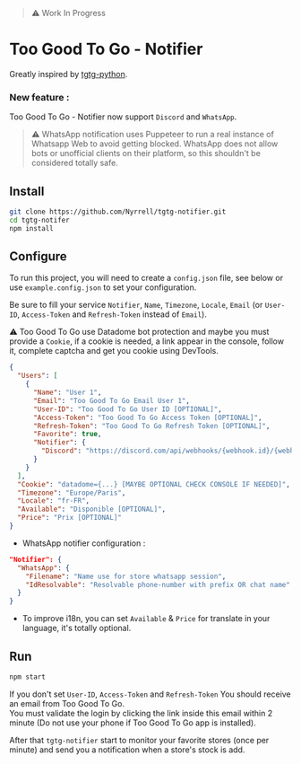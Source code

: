 > ⚠️ Work In Progress

# Too Good To Go - Notifier

Greatly inspired by [tgtg-python](https://github.com/ahivert/tgtg-python).

### New feature :
Too Good To Go - Notifier now support `Discord` and `WhatsApp`.

> ⚠️ WhatsApp notification uses Puppeteer to run a real instance of Whatsapp Web to avoid getting blocked. 
> WhatsApp does not allow bots or unofficial clients on their platform, so this shouldn't be considered totally safe.

## Install

```zsh
git clone https://github.com/Nyrrell/tgtg-notifier.git
cd tgtg-notifer
npm install
```

## Configure

To run this project, you will need to create a `config.json` file, see below or use `example.config.json` to set your
configuration.

Be sure to fill your service `Notifier`, `Name`, `Timezone`, `Locale`, `Email` (or `User-ID`, `Access-Token` and `Refresh-Token` instead
of `Email`).<br>

⚠️ Too Good To Go use Datadome bot protection and maybe you must provide a `Cookie`, if a cookie is needed, a link 
appear in the console, follow it, complete captcha and get you cookie using DevTools.

```json
{
  "Users": [
    {
      "Name": "User 1",
      "Email": "Too Good To Go Email User 1",
      "User-ID": "Too Good To Go User ID [OPTIONAL]",
      "Access-Token": "Too Good To Go Access Token [OPTIONAL]",
      "Refresh-Token": "Too Good To Go Refresh Token [OPTIONAL]",
      "Favorite": true,
      "Notifier": {
        "Discord": "https://discord.com/api/webhooks/{webhook.id}/{webhook.token}"
      }
    }
  ],
  "Cookie": "datadome={...} [MAYBE OPTIONAL CHECK CONSOLE IF NEEDED]",
  "Timezone": "Europe/Paris",
  "Locale": "fr-FR",
  "Available": "Disponible [OPTIONAL]",
  "Price": "Prix [OPTIONAL]"
}
```

- WhatsApp notifier configuration :

```json 
"Notifier": {
  "WhatsApp": {
    "Filename": "Name use for store whatsapp session",
    "IdResolvable": "Resolvable phone-number with prefix OR chat name"
  }
}
```

- To improve i18n, you can set `Available` & `Price` for translate in your language, it's totally optional.

## Run

```zsh
npm start
```

If you don't set `User-ID`, `Access-Token` and `Refresh-Token` You should receive an email from Too Good To Go.<br>
You must validate the login by clicking the link inside this email within 2 minute (Do not use your phone if Too Good To Go app is installed).<br>

After that `tgtg-notifier` start to monitor your favorite stores (once per minute) and send you a notification when a store's stock is add.